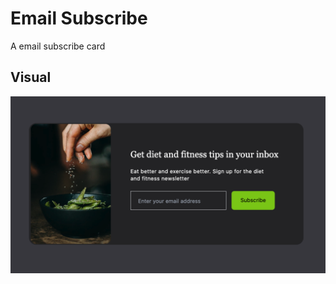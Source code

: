 # Email Subscribe

A email subscribe card

## Visual

!["Email Subscribe Card"](https://github.com/SJ-WJ/tailwind-from-scratch/blob/main/tailwind-mini-projects/email-subscribe/visual/email-subscribe.png)